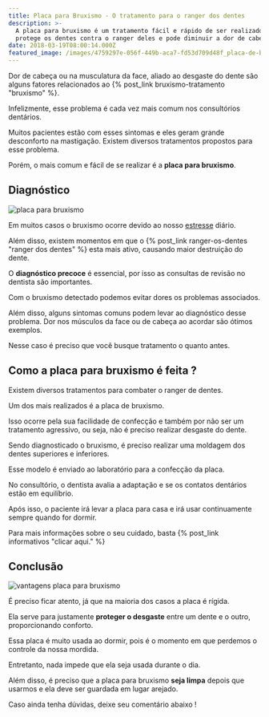 ```yaml
---
title: Placa para Bruxismo - O tratamento para o ranger dos dentes
description: >-
  A placa para bruxismo é um tratamento fácil e rápido de ser realizado. Ela
  protege os dentes contra o ranger deles e pode diminuir a dor de cabeça.
date: 2018-03-19T08:00:14.000Z
featured_image: /images/4759297e-056f-449b-aca7-fd53d709d48f_placa-de-bruxismo.jpg
---
```


Dor de cabeça ou na musculatura da face, aliado ao desgaste do dente são alguns fatores relacionados ao {% post_link bruxismo-tratamento "bruxismo" %}. 

Infelizmente, esse problema é cada vez mais comum nos consultórios dentários. 

Muitos pacientes estão com esses sintomas e eles geram grande desconforto na mastigação. Existem diversos tratamentos propostos para esse problema. 

Porém, o mais comum e fácil de se realizar é a **placa para bruxismo**.

**Diagnóstico** 
----------------

![placa para bruxismo](/images/3ab180cd-3558-409b-b6f3-979e2266abf1_placa-de-bruximo-diagnótico.jpg) 

Em muitos casos o bruxismo ocorre devido ao nosso [estresse](https://pt.wikipedia.org/wiki/Estresse) diário. 

Além disso, existem momentos em que o {% post_link ranger-os-dentes "ranger dos dentes" %} esta mais ativo, causando maior destruição do dente. 

O **diagnóstico precoce** é essencial, por isso as consultas de revisão no dentista são importantes. 

Com o bruxismo detectado podemos evitar dores os problemas associados. 

Além disso, alguns sintomas comuns podem levar ao diagnóstico desse problema. Dor nos músculos da face ou de cabeça ao acordar são ótimos exemplos. 

Nesse caso é preciso que você busque tratamento o quanto antes.  

**Como a placa para bruxismo é feita ?**
----------------------------------------

Existem diversos tratamentos para combater o ranger de dentes. 

Um dos mais realizados é a placa de bruxismo. 

Isso ocorre pela sua facilidade de confecção e também por não ser um tratamento agressivo, ou seja, não é preciso realizar desgaste do dente. 

Sendo diagnosticado o bruxismo, é preciso realizar uma moldagem dos dentes superiores e inferiores. 

Esse modelo é enviado ao laboratório para a confecção da placa. 

No consultório, o dentista avalia a adaptação e se os contatos dentários estão em equilíbrio. 

Após isso, o paciente irá levar a placa para casa e irá usar continuamente sempre quando for dormir. 

Para mais informações sobre o seu cuidado, basta {% post_link informativos "clicar aqui." %}

**Conclusão**
-------------

![vantagens placa para bruxismo](/images/c204dd45-fc82-4ac1-affd-bd6afe1b4e46_fique-atento-na-placa-de-bruxismo.jpg) 

É preciso ficar atento, já que na maioria dos casos a placa é rígida. 

Ela serve para justamente **proteger o desgaste** entre um dente e o outro, proporcionando conforto. 

Essa placa é muito usada ao dormir, pois é o momento em que perdemos o controle da nossa mordida. 

Entretanto, nada impede que ela seja usada durante o dia. 

Além disso, é preciso que a placa para bruxismo **seja limpa** depois que usarmos e ela deve ser guardada em lugar arejado. 

Caso ainda tenha dúvidas, deixe seu comentário abaixo !
